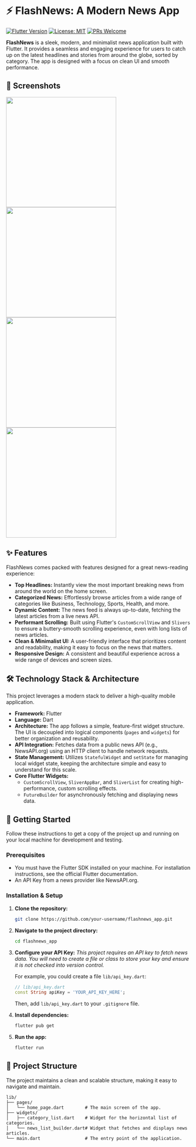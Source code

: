# ⚡ FlashNews: A Modern News App

[![Flutter Version](https://img.shields.io/badge/Flutter-3.x-blue.svg)](https://flutter.dev)
[![License: MIT](https://img.shields.io/badge/License-MIT-yellow.svg)](https://opensource.org/licenses/MIT)
[![PRs Welcome](https://img.shields.io/badge/PRs-welcome-brightgreen.svg)](CONTRIBUTING.md)

**FlashNews** is a sleek, modern, and minimalist news application built with Flutter. It provides a seamless and engaging experience for users to catch up on the latest headlines and stories from around the globe, sorted by category. The app is designed with a focus on clean UI and smooth performance.

## 📸 Screenshots

<img src="https://github.com/user-attachments/assets/ca94026e-5f47-4cbe-b5b4-d2dafba87320" width="300">
<img src="https://github.com/user-attachments/assets/11250e88-67be-4665-8c48-1f58e34513b1" width="300">
<img src="https://github.com/user-attachments/assets/13f4a7f8-8e24-4e54-b9dc-d8a58bf3f7ce" width="300">
<img src="https://github.com/user-attachments/assets/db141684-cc57-4eac-b561-ca53cfbc1857" width="300">

## ✨ Features

FlashNews comes packed with features designed for a great news-reading experience:

*   **Top Headlines:** Instantly view the most important breaking news from around the world on the home screen.
*   **Categorized News:** Effortlessly browse articles from a wide range of categories like Business, Technology, Sports, Health, and more.
*   **Dynamic Content:** The news feed is always up-to-date, fetching the latest articles from a live news API.
*   **Performant Scrolling:** Built using Flutter's `CustomScrollView` and `Slivers` to ensure a buttery-smooth scrolling experience, even with long lists of news articles.
*   **Clean & Minimalist UI:** A user-friendly interface that prioritizes content and readability, making it easy to focus on the news that matters.
*   **Responsive Design:** A consistent and beautiful experience across a wide range of devices and screen sizes.

## 🛠️ Technology Stack & Architecture

This project leverages a modern stack to deliver a high-quality mobile application.

*   **Framework:** Flutter
*   **Language:** Dart
*   **Architecture:** The app follows a simple, feature-first widget structure. The UI is decoupled into logical components (`pages` and `widgets`) for better organization and reusability.
*   **API Integration:** Fetches data from a public news API (e.g., NewsAPI.org) using an HTTP client to handle network requests.
*   **State Management:** Utilizes `StatefulWidget` and `setState` for managing local widget state, keeping the architecture simple and easy to understand for this scale.
*   **Core Flutter Widgets:**
    *   `CustomScrollView`, `SliverAppBar`, and `SliverList` for creating high-performance, custom scrolling effects.
    *   `FutureBuilder` for asynchronously fetching and displaying news data.

## 🚀 Getting Started

Follow these instructions to get a copy of the project up and running on your local machine for development and testing.

### Prerequisites

*   You must have the Flutter SDK installed on your machine. For installation instructions, see the official Flutter documentation.
*   An API Key from a news provider like NewsAPI.org.

### Installation & Setup

1.  **Clone the repository:**
    ```sh
    git clone https://github.com/your-username/flashnews_app.git
    ```

2.  **Navigate to the project directory:**
    ```sh
    cd flashnews_app
    ```

3.  **Configure your API Key:**
    *This project requires an API key to fetch news data. You will need to create a file or class to store your key and ensure it is not checked into version control.*

    For example, you could create a file `lib/api_key.dart`:
    ```dart
    // lib/api_key.dart
    const String apiKey = 'YOUR_API_KEY_HERE';
    ```
    Then, add `lib/api_key.dart` to your `.gitignore` file.

4.  **Install dependencies:**
    ```sh
    flutter pub get
    ```

5.  **Run the app:**
    ```sh
    flutter run
    ```

## 📂 Project Structure

The project maintains a clean and scalable structure, making it easy to navigate and maintain.

```
lib/
├── pages/
│   └── home_page.dart        # The main screen of the app.
├── widgets/
│   ├── category_list.dart    # Widget for the horizontal list of categories.
│   └── news_list_builder.dart# Widget that fetches and displays news articles.
└── main.dart                 # The entry point of the application.
```
